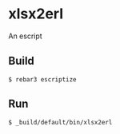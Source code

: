 xlsx2erl
=====

An escript

Build
-----

    $ rebar3 escriptize

Run
---

    $ _build/default/bin/xlsx2erl

